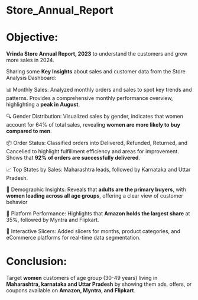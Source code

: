 # Store_Annual_Report
# Objective:
**Vrinda Store Annual Report, 2023** to understand the customers and grow more sales in 2024.

Sharing some **Key Insights** about sales and customer data from the Store Analysis Dashboard:

📊 Monthly Sales: Analyzed monthly orders and sales to spot key trends and patterns. Provides a comprehensive monthly performance overview, highlighting a **peak in August**.

🔍 Gender Distribution: Visualized sales by gender, indicates that women account for 64% of total sales, revealing **women are more likely to buy compared to men**.

📦 Order Status: Classified orders into Delivered, Refunded, Returned, and Cancelled to highlight fulfillment efficiency and areas for improvement. Shows that **92% of orders are successfully delivered**.

📈 Top States by Sales: Maharashtra leads, followed by Karnataka and Uttar Pradesh.

👥 Demographic Insights: Reveals that **adults are the primary buyers**, with **women leading across all age groups**, offering a clear view of customer behavior

🛒 Platform Performance: Highlights that **Amazon holds the largest share** at 35%, followed by Myntra and Flipkart.

🔄 Interactive Slicers: Added slicers for months, product categories, and eCommerce platforms for real-time data segmentation.

# Conclusion:
Target **women** customers of age group (30-49 years) living in **Maharashtra, karnataka and Uttar Pradesh** by showing them ads, offers, or coupons available on **Amazon, Myntra, and Flipkart**.
